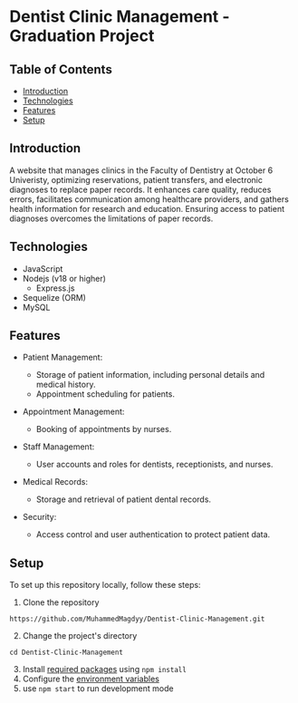 # Dentist Clinic Management - Graduation Project

## Table of Contents

- [Introduction](#introduction)
- [Technologies](#technologies)
- [Features](#features)
- [Setup](#setup)

## Introduction
A website that manages clinics in the Faculty of Dentistry at October 6 Univeristy, optimizing reservations, patient transfers, and electronic diagnoses to replace paper records. It enhances care quality, reduces errors, facilitates communication among healthcare providers, and gathers health information for research and education. Ensuring access to patient diagnoses overcomes the limitations of paper records.

## Technologies
- JavaScript
- Nodejs (v18 or higher)
  - Express.js
- Sequelize (ORM)
- MySQL

## Features
- Patient Management:
  - Storage of patient information, including personal details and medical history.
  - Appointment scheduling for patients.
    
- Appointment Management:
  - Booking of appointments by nurses.

- Staff Management:
  - User accounts and roles for dentists, receptionists, and nurses.
 
- Medical Records:
  - Storage and retrieval of patient dental records.
 
- Security:
  - Access control and user authentication to protect patient data.
 
## Setup
To set up this repository locally, follow these steps:

1. Clone the repository 
```
https://github.com/MuhammedMagdyy/Dentist-Clinic-Management.git
```
2. Change the project's directory
```
cd Dentist-Clinic-Management
```
3. Install [required packages](https://github.com/MuhammedMagdyy/Dentist-Clinic-Management/blob/main/package.json) using `npm install`
4. Configure the [environment variables](https://github.com/MuhammedMagdyy/Dentist-Clinic-Management/blob/main/.env.example)
5. use `npm start` to run development mode
